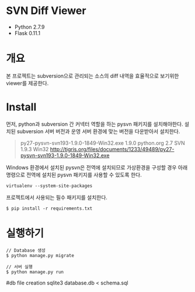 SVN Diff Viewer
========


- Python 2.7.9
- Flask 0.11.1

# 개요
본 프로젝트는 subversion으로 관리되는 소스의 diff 내역을 효율적으로 보기위한 viewer를 제공한다.

# Install

먼저, python과 subversion 간 커넥터 역할을 하는 pysvn 패키지를 설치해야한다.
설치된 subversion 서버 버전과 운영 서버 환경에 맞는 버전을 다운받아서 설치한다.

> py27-pysvn-svn193-1.9.0-1849-Win32.exe	1.9.0	python.org 2.7	SVN 1.9.3	Win32
http://tigris.org/files/documents/1233/49489/py27-pysvn-svn193-1.9.0-1849-Win32.exe

Windows 환경에서 설치된 pysvn은 전역에 설치되므로 가상환경을 구성할 경우 아래 명령으로 전역에 설치된 pysvn 패키지를 사용할 수 있도록 한다.
```
virtualenv --system-site-packages
```

프로젝트에서 사용되는 필수 패키지를 설치한다.
```
$ pip install -r requirements.txt
```

# 실행하기

```
// Database 생성
$ python manage.py migrate

// 서버 실행
$ python manage.py run
```



#db file creation
sqlite3 database.db < schema.sql
